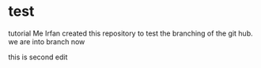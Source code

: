 # test
tutorial
Me Irfan created this repository to test the branching of the git hub.
we are into branch now


this is second edit 

